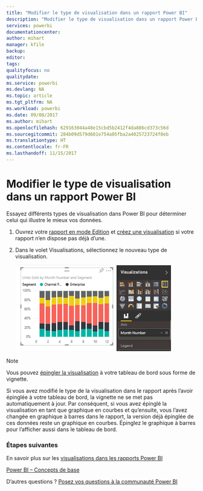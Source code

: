 ```yaml
---
title: "Modifier le type de visualisation dans un rapport Power BI"
description: "Modifier le type de visualisation dans un rapport Power BI"
services: powerbi
documentationcenter: 
author: mihart
manager: kfile
backup: 
editor: 
tags: 
qualityfocus: no
qualitydate: 
ms.service: powerbi
ms.devlang: NA
ms.topic: article
ms.tgt_pltfrm: NA
ms.workload: powerbi
ms.date: 09/08/2017
ms.author: mihart
ms.openlocfilehash: 629163044a48e15cbd5b2412f4da886cd373c56d
ms.sourcegitcommit: 284b09d579d601e754a05fba2a4025723724f8eb
ms.translationtype: HT
ms.contentlocale: fr-FR
ms.lasthandoff: 11/15/2017
---
```

# <a name="change-the-type-of-visualization-in-a-power-bi-report"></a>Modifier le type de visualisation dans un rapport Power BI
Essayez différents types de visualisation dans Power BI pour déterminer celui qui illustre le mieux vos données. 

1. Ouvrez votre [rapport en mode Edition](service-reading-view-and-editing-view.md) et [créez une visualisation](power-bi-report-add-visualizations-i.md) si votre rapport n’en dispose pas déjà d’une.
2. Dans le volet Visualisations, sélectionnez le nouveau type de visualisation.  
   
   ![](media/power-bi-report-change-visualization-type/changeviz.gif)

> [!NOTE]
> Vous pouvez [épingler la visualisation](service-dashboard-pin-tile-from-report.md) à votre tableau de bord sous forme de vignette.
> 
> 

Si vous avez modifié le type de la visualisation dans le rapport après l’avoir épinglée à votre tableau de bord, la vignette ne se met pas automatiquement à jour. Par conséquent, si vous avez épinglé la visualisation en tant que graphique en courbes et qu’ensuite, vous l’avez changée en graphique à barres dans le rapport, la version déjà épinglée de ces données reste un graphique en courbes. Épinglez le graphique à barres pour l’afficher aussi dans le tableau de bord.

### <a name="next-steps"></a>Étapes suivantes
En savoir plus sur les [visualisations dans les rapports Power BI](power-bi-report-visualizations.md)

[Power BI – Concepts de base](service-basic-concepts.md)

D’autres questions ? [Posez vos questions à la communauté Power BI](http://community.powerbi.com/)

